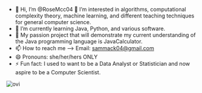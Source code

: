 - 👋 Hi, I’m @RoseMcc04
👀 I’m interested in algorithms, computational complexity theory, machine learning, and different teaching techniques for general computer science. 
- 🌱 I’m currently learning Java, Python, and various software.
- 💞️ My passion project that will demonstrate my current understanding of the Java programming language is JavaCalculator.
- 📫 How to reach me --> Email: sammack04@gmail.com
- 😄 Pronouns: she/her/hers ONLY
- ⚡ Fun fact: I used to want to be a Data Analyst or Statistician and now aspire to be a Computer Scientist. 

<img src="https://github-readme-stats.vercel.app/api/top-langs?username=madushadhanushka&show_icons=true&locale=en&layout=compact&theme=chartreuse-dark" alt="ovi" />

<!---
RoseMcc04/RoseMcc04 is a ✨ unique ✨ repository because its `README.md` (this file) appears on your GitHub profile.
You can click the Preview link to take a look at your changes.
--->
